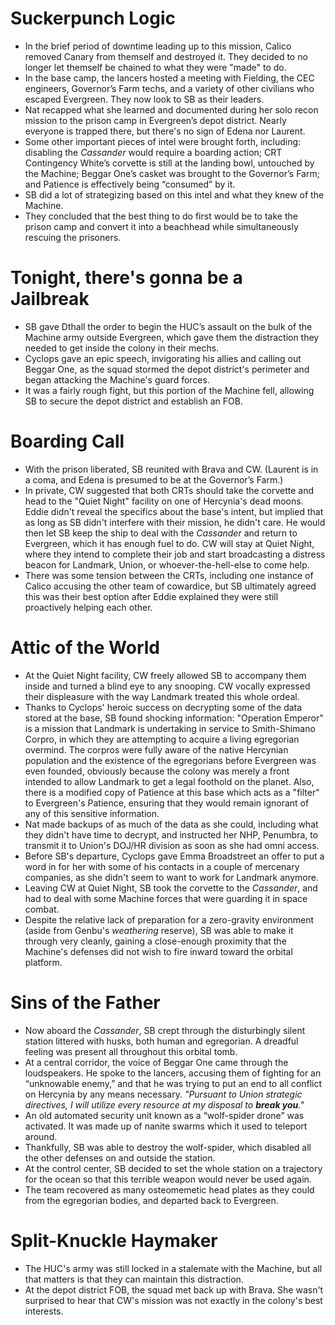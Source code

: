# Suckerpunch Logic
- In the brief period of downtime leading up to this mission, Calico removed Canary from themself and destroyed it. They decided to no longer let themself be chained to what they were "made" to do.
- In the base camp, the lancers hosted a meeting with Fielding, the CEC engineers, Governor’s Farm techs, and a variety of other civilians who escaped Evergreen. They now look to SB as their leaders.
- Nat recapped what she learned and documented during her solo recon mission to the prison camp in Evergreen’s depot district. Nearly everyone is trapped there, but there's no sign of Edena nor Laurent.
- Some other important pieces of intel were brought forth, including: disabling the *Cassander* would require a boarding action; CRT Contingency White’s corvette is still at the landing bowl, untouched by the Machine; Beggar One’s casket was brought to the Governor’s Farm; and Patience is effectively being “consumed” by it.
- SB did a lot of strategizing based on this intel and what they knew of the Machine.
- They concluded that the best thing to do first would be to take the prison camp and convert it into a beachhead while simultaneously rescuing the prisoners.

# Tonight, there's gonna be a Jailbreak
- SB gave Dthall the order to begin the HUC’s assault on the bulk of the Machine army outside Evergreen, which gave them the distraction they needed to get inside the colony in their mechs.
- Cyclops gave an epic speech, invigorating his allies and calling out Beggar One, as the squad stormed the depot district's perimeter and began attacking the Machine's guard forces.
- It was a fairly rough fight, but this portion of the Machine fell, allowing SB to secure the depot district and establish an FOB.

# Boarding Call
- With the prison liberated, SB reunited with Brava and CW. (Laurent is in a coma, and Edena is presumed to be at the Governor’s Farm.)
- In private, CW suggested that both CRTs should take the corvette and head to the "Quiet Night" facility on one of Hercynia's dead moons. Eddie didn't reveal the specifics about the base's intent, but implied that as long as SB didn't interfere with their mission, he didn't care. He would then let SB keep the ship to deal with the *Cassander* and return to Evergreen, which it has enough fuel to do. CW will stay at Quiet Night, where they intend to complete their job and start broadcasting a distress beacon for Landmark, Union, or whoever-the-hell-else to come help.
- There was some tension between the CRTs, including one instance of Calico accusing the other team of cowardice, but SB ultimately agreed this was their best option after Eddie explained they were still proactively helping each other.

# Attic of the World
- At the Quiet Night facility, CW freely allowed SB to accompany them inside and turned a blind eye to any snooping. CW vocally expressed their displeasure with the way Landmark treated this whole ordeal.
- Thanks to Cyclops' heroic success on decrypting some of the data stored at the base, SB found shocking information: "Operation Emperor" is a mission that Landmark is undertaking in service to Smith-Shimano Corpro, in which they are attempting to acquire a living egregorian overmind. The corpros were fully aware of the native Hercynian population and the existence of the egregorians before Evergreen was even founded, obviously because the colony was merely a front intended to allow Landmark to get a legal foothold on the planet. Also, there is a modified copy of Patience at this base which acts as a "filter" to Evergreen's Patience, ensuring that they would remain ignorant of any of this sensitive information.
- Nat made backups of as much of the data as she could, including what they didn't have time to decrypt, and instructed her NHP, Penumbra, to transmit it to Union's DOJ/HR division as soon as she had omni access.
- Before SB's departure, Cyclops gave Emma Broadstreet an offer to put a word in for her with some of his contacts in a couple of mercenary companies, as she didn't seem to want to work for Landmark anymore.
- Leaving CW at Quiet Night, SB took the corvette to the *Cassander*, and had to deal with some Machine forces that were guarding it in space combat.
- Despite the relative lack of preparation for a zero-gravity environment (aside from Genbu's *weathering* reserve), SB was able to make it through very cleanly, gaining a close-enough proximity that the Machine's defenses did not wish to fire inward toward the orbital platform.

# Sins of the Father
- Now aboard the *Cassander*, SB crept through the disturbingly silent station littered with husks, both human and egregorian. A dreadful feeling was present all throughout this orbital tomb.
- At a central corridor, the voice of Beggar One came through the loudspeakers. He spoke to the lancers, accusing them of fighting for an “unknowable enemy,” and that he was trying to put an end to all conflict on Hercynia by any means necessary. *"Pursuant to Union strategic directives, I will utilize every resource at my disposal to ***break you***."*
- An old automated security unit known as a “wolf-spider drone” was activated. It was made up of nanite swarms which it used to teleport around.
- Thankfully, SB was able to destroy the wolf-spider, which disabled all the other defenses on and outside the station.
- At the control center, SB decided to set the whole station on a trajectory for the ocean so that this terrible weapon would never be used again.
- The team recovered as many osteomemetic head plates as they could from the egregorian bodies, and departed back to Evergreen.

# Split-Knuckle Haymaker
- The HUC's army was still locked in a stalemate with the Machine, but all that matters is that they can maintain this distraction.
- At the depot district FOB, the squad met back up with Brava. She wasn't surprised to hear that CW's mission was not exactly in the colony's best interests.